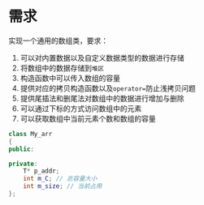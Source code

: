 <!--
 * @Author: Nie Chun
 * @Date: 2023-01-21 11:00:10
 * @LastEditors: niemike niemike@outlook.com
 * @LastEditTime: 2023-01-26 23:26:21
 * @FilePath: \CPP\模板\类模板案例\设计需求.md
-->
# 需求
实现一个通用的数组类，要求：
1. 可以对内置数据以及自定义数据类型的数据进行存储
2. 将数组中的数据存储到`堆区`
3. 构造函数中可以传入数组的容量
4. 提供对应的拷贝构造函数以及`operator=`防止浅拷贝问题
5. 提供尾插法和删尾法对数组中的数据进行增加与删除
6. 可以通过下标的方式访问数组中的元素
7. 可以获取数组中当前元素个数和数组的容量
```c++
class My_arr
{
public: 

private:
    T* p_addr;
    int m_C; // 总容量大小
    int m_size; // 当前占用
};
```



